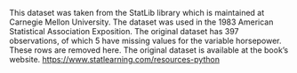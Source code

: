 This dataset was taken from the StatLib library which is maintained at Carnegie Mellon University. The dataset was used in the 1983 American Statistical Association Exposition. The original dataset has 397 observations, of which 5 have missing values for the variable horsepower. These rows are removed here. The original dataset is available at the book’s website. https://www.statlearning.com/resources-python